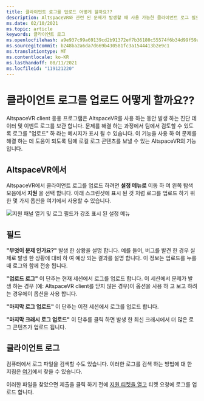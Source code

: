 ```yaml
---
title: 클라이언트 로그를 업로드 어떻게 할까요??
description: AltspaceVR와 관련 된 문제가 발생할 때 사용 가능한 클라이언트 로그 필드와 클라이언트 로그를 업로드 하는 방법에 대해 알아봅니다.
ms.date: 02/10/2021
ms.topic: article
keywords: 클라이언트 로그
ms.openlocfilehash: a9e937c99a69139cd2b91372ef7b36180c55574f6b34d99f59a2a099b92c4081
ms.sourcegitcommit: b248ba2a6da7d669b430581fc3a1544413b2e9c1
ms.translationtype: MT
ms.contentlocale: ko-KR
ms.lasthandoff: 08/11/2021
ms.locfileid: "119121220"
---
```

# <a name="how-do-i-upload-my-client-logs"></a>클라이언트 로그를 업로드 어떻게 할까요??

AltspaceVR client 응용 프로그램은 AltspaceVR를 사용 하는 동안 발생 하는 진단 데이터 및 이벤트 로그를 보관 합니다. 문제를 해결 하는 과정에서 팀에서 검토할 수 있도록 로그를 "업로드" 하 라는 메시지가 표시 될 수 있습니다. 이 기능을 사용 하 여 문제를 해결 하는 데 도움이 되도록 팀에 로컬 로그 콘텐츠를 보낼 수 있는 AltspaceVR의 기능입니다.

## <a name="in-altspacevr"></a>AltspaceVR에서

AltspaceVR에서 클라이언트 로그를 업로드 하려면 **설정 메뉴로** 이동 하 여 왼쪽 탐색 모음에서 **지원** 을 선택 합니다. 아래 스크린샷에 표시 된 것 처럼 로그를 업로드 하기 위한 몇 가지 옵션을 여기에서 사용할 수 있습니다.

![지원 패널 열기 및 로그 필드가 강조 표시 된 설정 메뉴](images/help-altvr-uploadlogs.png)

## <a name="fields"></a>필드

**"무엇이 문제 인가요?"**
발생 한 상황을 설명 합니다. 예를 들어, 버그를 발견 한 경우 실제로 발생 한 상황에 대비 하 여 예상 되는 결과를 설명 합니다. 이 정보는 업로드를 누를 때 로그와 함께 전송 됩니다.

**"업로드 로그"** 이 단추는 현재 세션에서 로그를 업로드 합니다. 이 세션에서 문제가 발생 하는 경우 (예: AltspaceVR client를 닫지 않은 경우)이 옵션을 사용 하 고 보고 하려는 경우에이 옵션을 사용 합니다.

**"마지막 로그 업로드"** 이 단추는 이전 세션에서 로그를 업로드 합니다.

**"마지막 크래시 로그 업로드"** 이 단추를 클릭 하면 발생 한 최신 크래시에서 더 많은 로그 콘텐츠가 업로드 됩니다.

## <a name="in-client-logs"></a>클라이언트 로그

컴퓨터에서 로그 파일을 검색할 수도 있습니다. 이러한 로그를 검색 하는 방법에 대 한 지침은 [여기](https://docs.microsoft.com/windows/mixed-reality/altspace-vr/faqs/app-version#in-client-logs)에서 찾을 수 있습니다.

이러한 파일을 찾았으면 제출을 클릭 하기 전에 [지원 티켓을 열고](https://help.altvr.com/hc/en-us/requests/new) 티켓 요청에 로그를 업로드 합니다.
